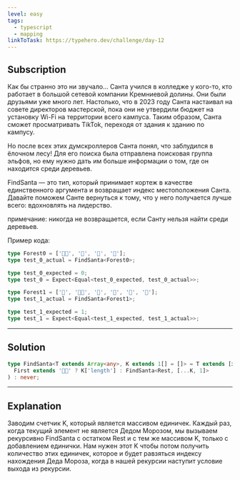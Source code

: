 ```yaml
---
level: easy
tags:
  - typescript
  - mapping
linkToTask: https://typehero.dev/challenge/day-12
---
```

## Subscription

Как бы странно это ни звучало... Санта учился в колледже у кого-то, кто работает в большой сетевой компании Кремниевой долины. Они были друзьями уже много лет. Настолько, что в 2023 году Санта настаивал на совете директоров мастерской, пока они не утвердили бюджет на установку Wi-Fi на территории всего кампуса. Таким образом, Санта сможет просматривать TikTok, переходя от здания к зданию по кампусу.

Но после всех этих думскроллеров Санта понял, что заблудился в ёлочном лесу! Для его поиска была отправлена поисковая группа эльфов, но ему нужно дать им больше информации о том, где он находится среди деревьев.

FindSanta — это тип, который принимает кортеж в качестве единственного аргумента и возвращает индекс местоположения Санта. Давайте поможем Санте вернуться к тому, что у него получается лучше всего: вдохновлять на лидерство.

примечание: никогда не возвращается, если Санту нельзя найти среди деревьев.

Пример кода:

```typescript
type Forest0 = ['🎅🏼', '🎄', '🎄', '🎄'];
type test_0_actual = FindSanta<Forest0>;

type test_0_expected = 0;
type test_0 = Expect<Equal<test_0_expected, test_0_actual>>;

type Forest1 = ['🎄', '🎅🏼', '🎄', '🎄', '🎄', '🎄'];
type test_1_actual = FindSanta<Forest1>;

type test_1_expected = 1;
type test_1 = Expect<Equal<test_1_expected, test_1_actual>>;
```

---
## Solution

```typescript
type FindSanta<T extends Array<any>, K extends 1[] = []> = T extends [infer First, ...infer Rest] ? (
  First extends '🎅🏼' ? K['length'] : FindSanta<Rest, [...K, 1]>
) : never;
```

---
## Explanation

Заводим счетчик K, который является массивом единичек. Каждый раз, когда текущий элемент не является Дедом Морозом, мы вызываем рекурсивно FindSanta с остатком Rest и с тем же массивом K, только с добавлением единички. Нам нужен этот K чтобы потом получить количество этих единичек, которое и будет равзяться индексу нахождения Деда Мороза, когда в нашей рекурсии наступит условие выхода из рекурсии.